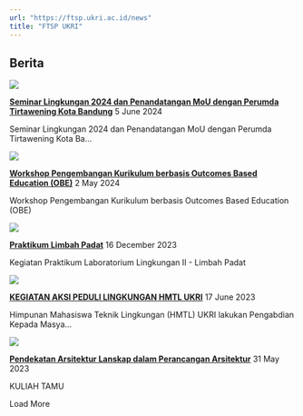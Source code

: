 ```yaml
---
url: "https://ftsp.ukri.ac.id/news"
title: "FTSP UKRI"
---
```


## Berita

![](https://ftsp.ukri.ac.id/storage/upload/file/berita/thumbnail/file_1717662952_seminar_lingkungan_2024_dan_penandatangan_mou_dengan_perumda_tirtawening_kota_bandung.jpg)

[**Seminar Lingkungan 2024 dan Penandatangan MoU dengan Perumda Tirtawening Kota Bandung**](https://ftsp.ukri.ac.id/news-read/MzE0NDU3LjU-seminar-lingkungan-2024-dan-penandatangan-mou-dengan-perumda-tirtawening-kota-bandung) 5 June 2024

Seminar Lingkungan 2024 dan Penandatangan MoU dengan Perumda Tirtawening Kota Ba...



![](https://ftsp.ukri.ac.id/storage/upload/file/berita/thumbnail/file_1717663766_workshop_pengembangan_kurikulum_berbasis_outcomes_based_education_(obe).jpg)

[**Workshop Pengembangan Kurikulum berbasis Outcomes Based Education (OBE)**](https://ftsp.ukri.ac.id/news-read/MzIwODc1-workshop-pengembangan-kurikulum-berbasis-outcomes-based-education-obe) 2 May 2024

Workshop Pengembangan Kurikulum berbasis Outcomes Based Education (OBE)



![](https://ftsp.ukri.ac.id/storage/upload/file/berita/thumbnail/file_1702702239_.jpg)

[**Praktikum Limbah Padat**](https://ftsp.ukri.ac.id/news-read/MzA4MDQw-praktikum-limbah-padat) 16 December 2023

Kegiatan Praktikum Laboratorium Lingkungan II - Limbah Padat



![](https://ftsp.ukri.ac.id/storage/upload/file/berita/thumbnail/file_1695265341_kegiatan_aksi_peduli_lingkungan_hmtl_ukri.jpg)

[**KEGIATAN AKSI PEDULI LINGKUNGAN HMTL UKRI**](https://ftsp.ukri.ac.id/news-read/MzAxNjIyLjU-kegiatan-aksi-peduli-lingkungan-hmtl-ukri) 17 June 2023

Himpunan Mahasiswa Teknik Lingkungan (HMTL) UKRI lakukan Pengabdian Kepada Masya...



![](https://ftsp.ukri.ac.id/storage/upload/file/berita/thumbnail/file_1688896871_pendekatan_arsitektur_lanskap_dalam_perancangan_arsitektur.jpg)

[**Pendekatan Arsitektur Lanskap dalam Perancangan Arsitektur**](https://ftsp.ukri.ac.id/news-read/MTczMjcyLjU-pendekatan-arsitektur-lanskap-dalam-perancangan-arsitektur) 31 May 2023

KULIAH TAMU



Load More